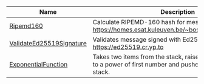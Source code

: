 <!--
THIS FILE IS GENERATED. DO NOT EDIT MANUALLY!
-->
Name                                                            |Description                                                                                                            
----------------------------------------------------------------|-----------------------------------------------------------------------------------------------------------------------
[Ripemd160](stdlib/ripemd160.md)                                |Calculate RIPEMD-160 hash for message. See https://homes.esat.kuleuven.be/~bosselae/ripemd160.html                     
[ValidateEd25519Signature](stdlib/validate-ed25519-signature.md)|Validates message signed with Ed25519 algorithm. See https://ed25519.cr.yp.to                                          
[ExponentialFunction](stdlib/exponential-function.md)           |Takes two items from the stack, raises the second number to a power of first number and pushes the result to the stack.
